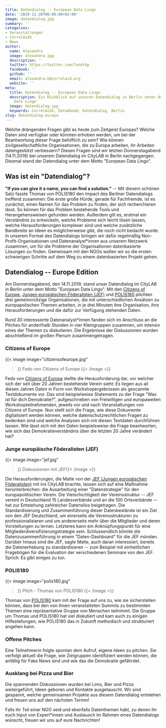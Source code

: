 ```yaml
---
title: Datendialog -- European Data Lingo
date: '2019-11-20T00:00:00+02:00'
image: datendialog.jpg
summary: ''
categories:
- Veranstaltungen
- CorrelAidX
- News
author:
  name: Alexandra
  image: alexandra.jpg
  description: ''
  twitter: https://twitter.com/lxndrkp
  facebook: ''
  github: ''
  email: alexandra.k@correlaid.org
  website: ''
meta:
  title: Datendialog -- European Data Lingo
  description: Ein Rückblick auf unseren Datendialog in Berlin unter dem Motto 'European
    Data Lingo'
  image: datendialog.jpg
  keywords: CorrelAidX, Data4Good, Datendialog, Berlin
slug: datendialog-europa
---
```


Welche drängenden Fragen gibt es heute zum Zeitgeist Europas? Welche Daten sind verfügbar oder könnten erhoben werden, um bei der Beantwortung dieser Frage behilflich zu sein? Wie können zivilgesellschaftliche Organisationen, die zu Europa arbeiten, ihr Arbeiten datengestützt verbessern? Diesen Fragen sind wir letzten Donnerstagabend (14.11.2019) bei unserem Datendialog im CityLAB in Berlin nachgegangen. Diesmal stand der Datendialog unter dem Motto "European Data Lingo".
 

## Was ist ein "Datendialog"?

**"If you can give it a name, you can find a solution."** -- Mit diesem schönen Satz fasste Thomas von POLIS180 den Impact des Berliner Datendialogs treffend zusammen: Die erste große Hürde, gerade für Fachfremde, ist es zunächst, einen Namen für das Problem zu finden, der sich recherchieren lässt. So können für das Problem bestehende Tools und Herangehensweisen gefunden werden. Außerdem gilt es, erstmal ein Verständnis zu entwickeln, welche Probleme sich leicht lösen lassen, welche Herausforderungen komplexer sind und welche zusätzliche Bandbreite an Ideen es möglicherweise gibt, die noch nicht bedacht wurde. In unserem Format des Datendialogs bringen wir dafür regelmäßig Non-Profit-Organisationen und Datenanalyst\*innen aus unserem Netzwerk zusammen, um für die Probleme der Organisationen datenbasierte Lösungen zu finden. Gemeinsam mit den NGOs wollen wir so die ersten schwierigen Schritte auf dem Weg zu einem datenbasierten Projekt gehen.
  

## Datendialog -- Europe Edition

 
Am Donnerstagabend, den 14.11.2019, stand unser Datendialog im CityLAB in Berlin unter dem Motto "European Data Lingo". Mit den [Citizens of Europe](https://citizens-of-europe.eu/), [Jungen europäischen Föderalisten (JEF)](https://www.jef.de/) und [POLIS180](https://polis180.org/) pitchten drei gemeinnnützige Organisationen, die mit unterschiedlichen Ansätzen zu europapolischen Themen arbeiten, in je drei Minuten ihre Organisation, ihre Herausforderungen und die dafür zur Verfügung stehenden Daten. 
 
 Rund 30 interessierte Datenanalyst\*innen fanden sich im Anschluss an die Pitches für anderthalb Stunden in vier Kleingruppen zusammen, um intensiv eines der Themen zu diskutieren. Die Ergebnisse der Diskussionen wurden abschließend im großen Plenum zusammengetragen.
 

 

### Citizens of Europe

{{< image 
    image="citizensofeurope.jpg"
>}}
Fedo von Citizens of Europe
{{< /image >}}

Fedo von [Citizens of Europe](https://citizens-of-europe.eu/) stellte die Herausforderung dar, vor welcher sich der seit über 20 Jahren bestehende Verein sieht: Es liegen aus all diesen Jahren Daten in Form von Workshopergebnissen als gescannte Textdokumente vor. Das sind beispielweise Statements zu der Frage "Was ist für dich Demokratie?", aufgeschrieben von Freiwilligen und europaweiten Workshopteilnehmenden, jeweils vor und nach Veranstaltungen von Citizens of Europe. Nun stellt sich die Frage, wie diese Dokumente digitalisiert werden können, welche datenschutzrechtlichen Fragen zu bedenken sind und welche Analysen sich mit diesen Textdaten durchführen lassen. Wie lässt sich mit den Daten bespielsweise die Frage beantworten, wie sich das Demokratieverständnis über die letzten 20 Jahre verändert hat?
   

### Junge europäische Föderalisten (JEF)

{{< image 
    image="jef.jpg"
>}}
Diskussionen mit JEF{{< /image >}}
 
Die Herausforderungen, die Malte von der [JEF (Jungen europäischen Föderalisten)](https://www.jef.de/) mit ins CityLAB brachte, lassen sich auf eine Maßnahme herunterbrechen: 
die Ausarbeitung einer "Datenstrategie" für den europapolitischen Verein. Die Vielschichtigkeit der Vereinsstruktur -- JEF vereint in Deutschland 15 Landesverbände und an die 100 Ortsverbände -- hat zur Entstehung zahlreicher Datensilos beigetragen. Die Standardisierung und Zusammenführung dieser Datenbestände ist ein Ziel von den JEF Deutschland, um einerseits die Vereinsstrukturen zu professionalisieren und um andererseits mehr über die Mitglieder und deren Vorstellungen zu lernen. Letzteres kann ein Anknüpfungspunkt für eine Mitgliederdiversifizierungstrategie sein. Schlussendlich könnte die Datenzusammenführung in einem "Daten-Dashboard" für die JEF münden. Darüber hinaus sind die JEF, sagte Malte, auch daran interessiert, bereits die Datenerhebung zu standardisieren -- zum Beispiel mit einheitlichen Fragebögen für die Evaluation der verschiedenen Seminare von den JEF. Sprich: Es gibt einiges zu tun.
  

### POLIS180

{{< image 
    image="polis180.jpg"
>}}
Pitch - Thomas von POLIS180
{{< /image >}}

Thomas von [POLIS180](https://polis180.org/) kam mit der Frage auf uns zu, wie sie sicherstellen können, dass bei den von ihnen veranstalteten Summits zu bestimmten Themen eine repräsentative Gruppe von Menschen teilnimmt. 
Die Gruppe um Thomas und POLIS180 hat viel diskutiert und kam auch zu einigen Hilfestellungen, wie POLIS180 das in Zukunft methodisch und strukturiert angehen kann.
 

### Offene Pitches

Eine Teilnehmerin folgte spontan dem Aufruf, eigene Ideen zu pitchen. Sie verfolgt aktuell die Frage, wie Zielgruppen identifiziert werden können, die anfällig für Fake News sind und wie das die Demokratie gefährdet. 



### Ausklang bei Pizza und Bier

Die spannenden Diskussionen wurden bei Limo, Bier und Pizza weitergeführt, Ideen geboren und Kontakte ausgetauscht. Wir sind gespannt, welche gemeinsamen Projekte aus diesem Datendialog entstehen und freuen uns auf den nächsten Termin!

Falls ihr Teil einer NGO seid und ebenfalls Datenthemen habt, zu denen ihr euch Input von Expert*innen und Austausch im Rahmen eines Datendialogs wünscht, freuen wir uns auf eure Nachrichten!

